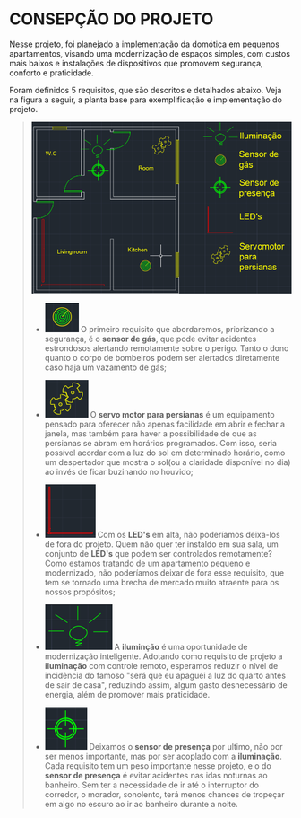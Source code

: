 # CONSEPÇÃO DO PROJETO

Nesse projeto, foi planejado a implementação da domótica em pequenos apartamentos, visando uma modernização de espaços simples, com custos mais baixos e instalações de dispositivos que promovem segurança, conforto e praticidade. 

Foram definidos 5 requisitos, que são descritos e detalhados abaixo. 
Veja na figura a seguir, a planta base para exemplificação e implementação do projeto.

>![planta](https://github.com/nobrucamargo/PI-II/blob/aa840d3c5012623d4587332bac55c46f6518d3e2/Imagens/planta.png)
>- ![sensor_gas](https://github.com/nobrucamargo/PI-II/blob/7d3d13b7c5da26f39fc0912f703d3900dedf5129/Imagens/sensor_de_gas.PNG) O primeiro requisito que abordaremos, priorizando a segurança, é o **sensor de gás**, que pode evitar acidentes estrondosos alertando remotamente sobre o perigo. Tanto o dono quanto o corpo de bombeiros podem ser alertados diretamente caso haja um vazamento de gás;
>
>- ![servo_motor](https://github.com/nobrucamargo/PI-II/blob/7463a898b29795b6de438fdc96ccdd49b52c4e2a/Imagens/servo_motor.PNG) O **servo motor para persianas** é um equipamento pensado para oferecer não apenas facilidade em abrir e fechar a janela, mas também para haver a possibilidade de que as persianas se abram em horários programados. Com isso, seria possível acordar com a luz do sol em determinado horário, como um despertador que mostra o sol(ou a claridade disponível no dia) ao invés de ficar buzinando no houvido;
>
>- ![leds](https://github.com/nobrucamargo/PI-II/blob/59cffed667fe992f91545195b9724f563d4a6070/Imagens/leds.PNG) Com os **LED's** em alta, não poderíamos deixa-los de fora do projeto. Quem não quer ter instaldo em sua sala, um conjunto de **LED's** que podem ser controlados remotamente? Como estamos tratando de um apartamento pequeno e modernizado, não poderíamos deixar de fora esse requisito, que tem se tornado uma brecha de mercado muito atraente para os nossos propósitos;
>
>- ![iluminacao](https://github.com/nobrucamargo/PI-II/blob/59cffed667fe992f91545195b9724f563d4a6070/Imagens/iluminacao.PNG) A **iluminção** é uma oportunidade de modernização inteligente. Adotando como requisito de projeto a **iluminação** com controle remoto, esperamos reduzir o nível de incidência do famoso "será que eu apaguei a luz do quarto antes de sair de casa", reduzindo assim, algum gasto desnecessário de energia, além de promover mais praticidade.
>
>- ![sensor_presenca](https://github.com/nobrucamargo/PI-II/blob/59cffed667fe992f91545195b9724f563d4a6070/Imagens/sensor_de_preseca.PNG) Deixamos o **sensor de presença** por ultimo, não por ser menos importante, mas por ser acoplado com a **iluminação**. Cada requisito tem um peso importante nesse projeto, e o do **sensor de presença** é evitar acidentes nas idas noturnas ao banheiro. Sem ter a necessidade de ir até o interruptor do corredor, o morador, sonolento, terá menos chances de tropeçar em algo no escuro ao ir ao banheiro durante a noite.


